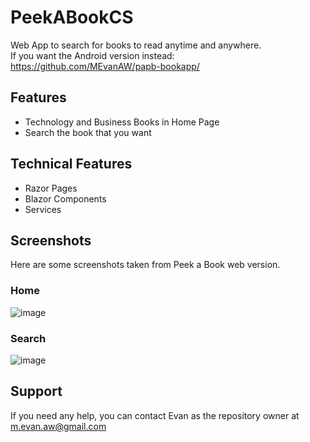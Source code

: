 # PeekABookCS
Web App to search for books to read anytime and anywhere.<br/>If you want the Android version instead: https://github.com/MEvanAW/papb-bookapp/
## Features
- Technology and Business Books in Home Page
- Search the book that you want
## Technical Features
- Razor Pages
- Blazor Components
- Services
## Screenshots
Here are some screenshots taken from Peek a Book web version.
### Home
![image](https://user-images.githubusercontent.com/50491841/195233105-15872335-b54a-4be0-acfc-59b93e37a1cc.png)
### Search
![image](https://user-images.githubusercontent.com/50491841/195233052-e305c49c-f5a4-4d58-aef3-fdb37e569e23.png)
## Support
If you need any help, you can contact Evan as the repository owner at m.evan.aw@gmail.com
